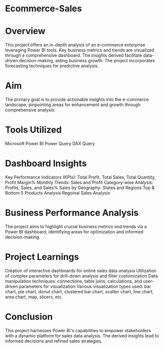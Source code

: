# Ecommerce-Sales

# Overview
This project offers an in-depth analysis of an e-commerce enterprise leveraging Power BI tools. Key business metrics and trends are visualized through a comprehensive dashboard. The insights derived facilitate data-driven decision-making, aiding business growth. The project incorporates forecasting techniques for predictive analysis.

# Aim
The primary goal is to provide actionable insights into the e-commerce landscape, pinpointing areas for enhancement and growth through comprehensive analysis.

# Tools Utilized
Microsoft Power BI
Power Query
DAX Query

# Dashboard Insights

Key Performance Indicators (KPIs): Total Profit, Total Sales, Total Quantity, Profit Margin%
Monthly Trends: Sales and Profit
Category-wise Analysis: Profits, Sales, and Sales%
Sales by Geography: States and Regions
Top & Bottom 5 Products Analysis
Regoinal Sales Analysis

# Business Performance Analysis
The project aims to highlight crucial business metrics and trends via a Power BI dashboard, identifying areas for optimization and informed decision-making.

# Project Learnings
Creation of interactive dashboards for online sales data analysis
Utilization of complex parameters for drill-down analysis and filter customization
Data manipulation techniques: connections, table joins, calculations, and user-driven parameters for visualization
Various visualization types used: bar chart, pie chart, donut chart, clustered bar chart, scatter chart, line chart, area chart, map, slicers, etc.

# Conclusion
This project harnesses Power BI's capabilities to empower stakeholders with a dynamic platform for sales data analysis. The derived insights lead to informed decisions and refined sales strategies.
